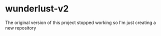 # wunderlust-v2
 The original version of this project stopped working so I'm just creating a new repository
